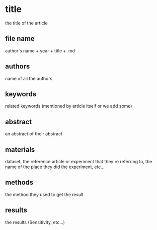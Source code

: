 # title

the title of the article

## file name

author's name + year + title + .md

## authors

name of all the authors

## keywords

related keywords (mentioned by article itself or we add some)

## abstract

an abstract of their abstract

## materials

dataset, the reference article or experiment that they're referring to, the name of the place they did the experiment, etc...

## methods

the method they used to get the result

## results

the results (Sensitivity, etc...)
